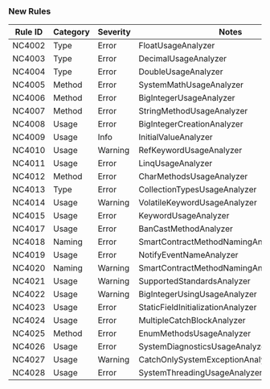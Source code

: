 ### New Rules

| Rule ID | Category | Severity | Notes                                      |
|---------|----------|----------|--------------------------------------------|
| NC4002  | Type     | Error    | FloatUsageAnalyzer                         |
| NC4003  | Type     | Error    | DecimalUsageAnalyzer                       |
| NC4004  | Type     | Error    | DoubleUsageAnalyzer                        |
| NC4005  | Method   | Error    | SystemMathUsageAnalyzer                    |
| NC4006  | Method   | Error    | BigIntegerUsageAnalyzer                    |
| NC4007  | Method   | Error    | StringMethodUsageAnalyzer                  |
| NC4008  | Usage    | Error    | BigIntegerCreationAnalyzer                 |
| NC4009  | Usage    | Info     | InitialValueAnalyzer                       |
| NC4010  | Usage    | Warning  | RefKeywordUsageAnalyzer                    |
| NC4011  | Usage    | Error    | LinqUsageAnalyzer                          |
| NC4012  | Method   | Error    | CharMethodsUsageAnalyzer                   |
| NC4013  | Type     | Error    | CollectionTypesUsageAnalyzer               |
| NC4014  | Usage    | Warning  | VolatileKeywordUsageAnalyzer               |
| NC4015  | Usage    | Error    | KeywordUsageAnalyzer                       |
| NC4017  | Usage    | Error    | BanCastMethodAnalyzer                      |
| NC4018  | Naming   | Error    | SmartContractMethodNamingAnalyzer          |
| NC4019  | Usage    | Error    | NotifyEventNameAnalyzer                    |
| NC4020  | Naming   | Warning  | SmartContractMethodNamingAnalyzerUnderline |
| NC4021  | Usage    | Warning  | SupportedStandardsAnalyzer                 |
| NC4022  | Usage    | Warning  | BigIntegerUsingUsageAnalyzer               |
| NC4023  | Usage    | Error    | StaticFieldInitializationAnalyzer          |
| NC4024  | Usage    | Error    | MultipleCatchBlockAnalyzer                 |
| NC4025  | Method   | Error    | EnumMethodsUsageAnalyzer                   |
| NC4026  | Usage    | Error    | SystemDiagnosticsUsageAnalyzer             |
| NC4027  | Usage    | Warning  | CatchOnlySystemExceptionAnalyzer           |
| NC4028  | Usage    | Error    | SystemThreadingUsageAnalyzer               |
